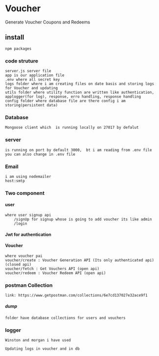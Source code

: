 # Voucher
Generate Voucher Coupons and Redeems

## install
    npm packages


### code struture 
    server.js server file
    app is our application file
    .env where all secret key 
    logs folder where i am creating files on date basis and storing logs for Voucher and updating 
    utils folder where utility function are written like authentication, applogger(for log), response, erro handling, response handling
    config folder where database file are there config i am storing(persistent data)

### Database 
    Mongoose client which  is running locally on 27017 by defalut

### server 
    is running on port by default 3000,  bt i am reading from .env file you can also change in .env file

### Email
    i am using nodemailer
    host:smtp

### Two component 
    
#### user
    where user signup api
        /signUp for signup whose is going to add voucher its like admin
        /login 

#### Jwt for authentication

#### Voucher
    where voucher pai
    voucher/create : Voucher Generation API (Its only authenticated api)(closed api)
    voucher/fetch : Get Vouchers API (open api)
    voucher/redeem : Voucher Redeem API (open api)


### postman Collection 
    link: https://www.getpostman.com/collections/6e7cd137027e32ace9f1

##### dump 
    folder have database collections for users and vouchers 

### logger
    Winston and morgan i have used 

    Updating logs in voucher and in db

    




